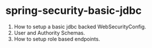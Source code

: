 # spring-security-basic-jdbc

1. How to setup a basic jdbc backed WebSecurityConfig.
2. User and Authority Schemas.
3. How to setup role based endpoints.
